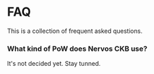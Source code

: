 # FAQ

This is a collection of frequent asked questions.

### What kind of PoW does Nervos CKB use?
It's not decided yet. Stay tunned.